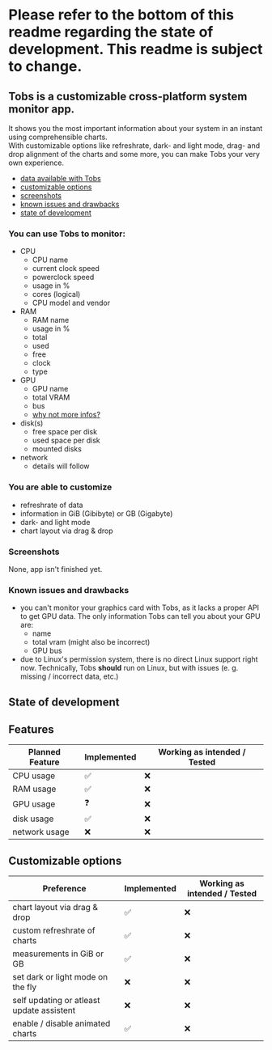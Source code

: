 # Please refer to the bottom of this readme regarding the state of development. This readme is subject to change.

## Tobs is a customizable cross-platform system monitor app.

It shows you the most important information about your system in an instant using comprehensible charts.
<br>
With customizable options like refreshrate, dark- and light mode, drag- and drop alignment of the charts and some more, you can make Tobs your very own experience.

- <a href="#information">data available with Tobs</a>
- <a href="#customization">customizable options</a>
- <a href="#screenshots">screenshots</a>
- <a href="#issues">known issues and drawbacks</a>
- <a href="#state-of-development">state of development</a>

<h3 id="information">You can use Tobs to monitor:</h3>

- CPU
  - CPU name
  - current clock speed
  - powerclock speed
  - usage in %
  - cores (logical)
  - CPU model and vendor
- RAM
  - RAM name
  - usage in %
  - total
  - used
  - free
  - clock
  - type
- GPU
  - GPU name
  - total VRAM
  - bus
  - [why not more infos?](https://github.com/CodeF0x/tobs/wiki/Hardly-any-GPU-stats-or-wrong-GPU-stats)
- disk(s)
  - free space per disk
  - used space per disk
  - mounted disks
- network
  - details will follow

<h3 id="customization">You are able to customize</h3>

- refreshrate of data
- information in GiB (Gibibyte) or GB (Gigabyte)
- dark- and light mode
- chart layout via drag & drop

<h3 id="screenshots">Screenshots</h3>

None, app isn't finished yet.

<h3 id="issues">Known issues and drawbacks</h3>

- you can't monitor your graphics card with Tobs, as it lacks a proper API to get GPU data. The only information Tobs can tell you about your GPU are:
  - name
  - total vram (might also be incorrect)
  - GPU bus
- due to Linux's permission system, there is no direct Linux support right now. Technically, Tobs **should** run on Linux, but with issues (e. g. missing / incorrect data, etc.)

<h2 id="state-of-development">State of development</h2>

<h2>Features</h2>

| Planned Feature | Implemented | Working as intended / Tested |
| --------------- | ----------- | ---------------------------- |
| CPU usage       | ✅          | ❌                           |
| RAM usage       | ✅          | ❌                           |
| GPU usage       | ❓          | ❌                           |
| disk usage      | ✅          | ❌                           |
| network usage   | ❌          | ❌                           |

<h2>Customizable options</h2>

| Preference                                | Implemented | Working as intended / Tested |
| ----------------------------------------- | ----------- | ---------------------------- |
| chart layout via drag & drop              | ✅          | ❌                           |
| custom refreshrate of charts              | ✅          | ❌                           |
| measurements in GiB or GB                 | ✅          | ❌                           |
| set dark or light mode on the fly         | ❌          | ❌                           |
| self updating or atleast update assistent | ❌          | ❌                           |
| enable / disable animated charts          | ✅          | ❌                           |
